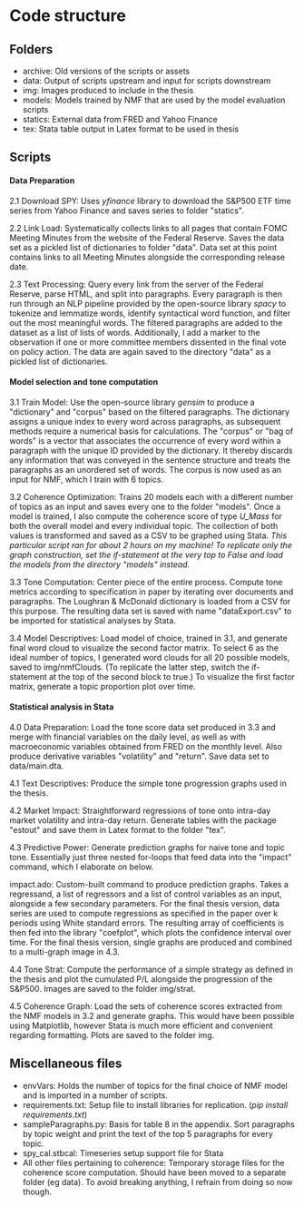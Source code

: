 # Code structure

## Folders

-  archive: Old versions of the scripts or assets
-  data: Output of scripts upstream and input for scripts downstream
-  img: Images produced to include in the thesis
-  models: Models trained by NMF that are used by the model evaluation scripts
-  statics: External data from FRED and Yahoo Finance
-  tex: Stata table output in Latex format to be used in thesis

## Scripts

#### Data Preparation

2.1 Download SPY: Uses _yfinance_ library to download the S&P500 ETF time series from Yahoo Finance and saves series to folder "statics".

2.2 Link Load: Systematically collects links to all pages that contain FOMC Meeting Minutes from the website of the Federal Reserve. Saves the data set as a pickled list of dictionaries to folder "data". Data set at this point contains links to all Meeting Minutes alongside the corresponding release date.

2.3 Text Processing: Query every link from the server of the Federal Reserve, parse HTML, and split into paragraphs. Every paragraph is then run through an NLP pipeline provided by the open-source library _spacy_ to tokenize and lemmatize words, identify syntactical word function, and filter out the most meaningful words. The filtered paragraphs are added to the dataset as a list of lists of words. Additionally, I add a marker to the observation if one or more committee members dissented in the final vote on policy action. The data are again saved to the directory "data" as a pickled list of dictionaries.

#### Model selection and tone computation

3.1 Train Model: Use the open-source library _gensim_ to produce a "dictionary" and "corpus" based on the filtered paragraphs. The dictionary assigns a unique index to every word across paragraphs, as subsequent methods require a numerical basis for calculations. The "corpus" or "bag of words" is a vector that associates the occurrence of every word within a paragraph with the unique ID provided by the dictionary. It thereby discards any information that was conveyed in the sentence structure and treats the paragraphs as an unordered set of words. The corpus is now used as an input for NMF, which I train with 6 topics.

3.2 Coherence Optimization: Trains 20 models each with a different number of topics as an input and saves every one to the folder "models". Once a model is trained, I also compute the coherence score of type _U_Mass_ for both the overall model and every individual topic. The collection of both values is transformed and saved as a CSV to be graphed using Stata.
_This particular script ran for about 2 hours on my machine! To replicate only the graph construction, set the if-statement at the very top to False and load the models from the directory "models" instead._

3.3 Tone Computation: Center piece of the entire process. Compute tone metrics according to specification in paper by iterating over documents and paragraphs. The Loughran & McDonald dictionary is loaded from a CSV for this purpose. The resulting data set is saved with name "dataExport.csv" to be imported for statistical analyses by Stata.

3.4 Model Descriptives: Load model of choice, trained in 3.1, and generate final word cloud to visualize the second factor matrix. To select 6 as the ideal number of topics, I generated word clouds for all 20 possible models, saved to img/nmfClouds. (To replicate the latter step, switch the if-statement at the top of the second block to true.) To visualize the first factor matrix, generate a topic proportion plot over time.

#### Statistical analysis in Stata

4.0 Data Preparation: Load the tone score data set produced in 3.3 and merge with financial variables on the daily level, as well as with macroeconomic variables obtained from FRED on the monthly level. Also produce derivative variables "volatility" and "return". Save data set to data/main.dta.

4.1 Text Descriptives: Produce the simple tone progression graphs used in the thesis.

4.2 Market Impact: Straightforward regressions of tone onto intra-day market volatility and intra-day return. Generate tables with the package "estout" and save them in Latex format to the folder "tex".

4.3 Predictive Power: Generate prediction graphs for naive tone and topic tone. Essentially just three nested for-loops that feed data into the "impact" command, which I elaborate on below.

impact.ado: Custom-built command to produce prediction graphs. Takes a regressand, a list of regressors and a list of control variables as an input, alongside a few secondary parameters. For the final thesis version, data series are used to compute regressions as specified in the paper over k periods using White standard errors. The resulting array of coefficients is then fed into the library "coefplot", which plots the confidence interval over time. For the final thesis version, single graphs are produced and combined to a multi-graph image in 4.3.

4.4 Tone Strat: Compute the performance of a simple strategy as defined in the thesis and plot the cumulated P/L alongside the progression of the S&P500. Images are saved to the folder img/strat.

4.5 Coherence Graph: Load the sets of coherence scores extracted from the NMF models in 3.2 and generate graphs. This would have been possible using Matplotlib, however Stata is much more efficient and convenient regarding formatting. Plots are saved to the folder img.

## Miscellaneous files

-  envVars: Holds the number of topics for the final choice of NMF model and is imported in a number of scripts.
-  requirements.txt: Setup file to install libraries for replication. (_pip install requirements.txt_)
-  sampleParagraphs.py: Basis for table 8 in the appendix. Sort paragraphs by topic weight and print the text of the top 5 paragraphs for every topic.
-  spy_cal.stbcal: Timeseries setup support file for Stata
-  All other files pertaining to coherence: Temporary storage files for the coherence score computation. Should have been moved to a separate folder (eg data). To avoid breaking anything, I refrain from doing so now though.
